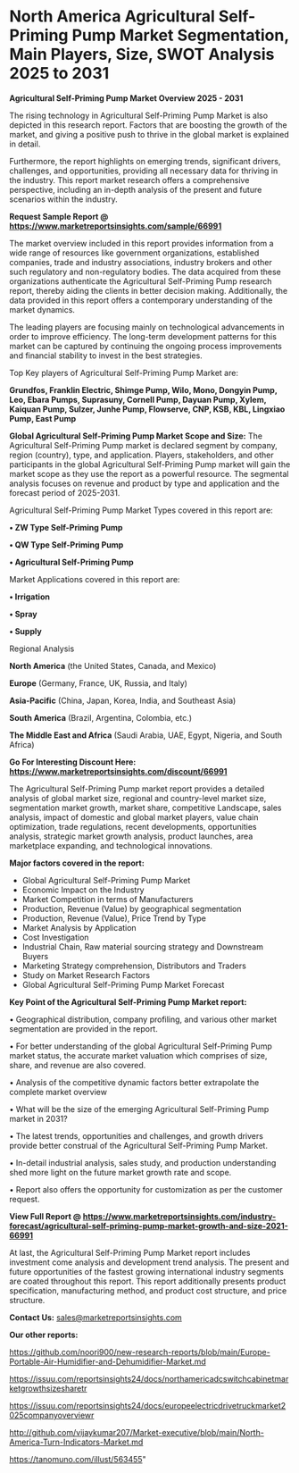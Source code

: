 # North America Agricultural Self-Priming Pump Market Segmentation, Main Players, Size, SWOT Analysis 2025 to 2031

<Strong> Agricultural Self-Priming Pump Market Overview 2025 - 2031</strong>

The rising technology in Agricultural Self-Priming Pump Market is also depicted in this research report. Factors that are boosting the growth of the market, and giving a positive push to thrive in the global market is explained in detail.

Furthermore, the report highlights on emerging trends, significant drivers, challenges, and opportunities, providing all necessary data for thriving in the industry. This report market research offers a comprehensive perspective, including an in-depth analysis of the present and future scenarios within the industry.

<strong>Request Sample Report @ <a href=https://www.marketreportsinsights.com/sample/66991>https://www.marketreportsinsights.com/sample/66991</a></strong>

The market overview included in this report provides information from a wide range of resources like government organizations, established companies, trade and industry associations, industry brokers and other such regulatory and non-regulatory bodies. The data acquired from these organizations authenticate the Agricultural Self-Priming Pump research report, thereby aiding the clients in better decision making. Additionally, the data provided in this report offers a contemporary understanding of the market dynamics.

The leading players are focusing mainly on technological advancements in order to improve efficiency. The long-term development patterns for this market can be captured by continuing the ongoing process improvements and financial stability to invest in the best strategies.

Top Key players of Agricultural Self-Priming Pump Market are:

<strong>Grundfos, Franklin Electric, Shimge Pump, Wilo, Mono, Dongyin Pump, Leo, Ebara Pumps, Suprasuny, Cornell Pump, Dayuan Pump, Xylem, Kaiquan Pump, Sulzer, Junhe Pump, Flowserve, CNP, KSB, KBL, Lingxiao Pump, East Pump</strong>

<strong><b>Global Agricultural Self-Priming Pump Market Scope and Size:</b></strong>
The Agricultural Self-Priming Pump market is declared segment by company, region (country), type, and application. Players, stakeholders, and other participants in the global Agricultural Self-Priming Pump market will gain the market scope as they use the report as a powerful resource. The segmental analysis focuses on revenue and product by type and application and the forecast period of 2025-2031.

Agricultural Self-Priming Pump Market Types covered in this report are:

<strong>• ZW Type Self-Priming Pump

• QW Type Self-Priming Pump

• Agricultural Self-Priming Pump</strong>

Market Applications covered in this report are:

<strong>• Irrigation

• Spray

• Supply</strong> 

Regional Analysis

<strong>North America</strong> (the United States, Canada, and Mexico)

<strong>Europe</strong> (Germany, France, UK, Russia, and Italy)

<strong>Asia-Pacific</strong> (China, Japan, Korea, India, and Southeast Asia)

<strong>South America</strong> (Brazil, Argentina, Colombia, etc.)

<strong>The Middle East and Africa</strong> (Saudi Arabia, UAE, Egypt, Nigeria, and South Africa)

<strong>Go For Interesting Discount Here: <a href=https://www.marketreportsinsights.com/discount/66991>https://www.marketreportsinsights.com/discount/66991</a></strong>

The Agricultural Self-Priming Pump market report provides a detailed analysis of global market size, regional and country-level market size, segmentation market growth, market share, competitive Landscape, sales analysis, impact of domestic and global market players, value chain optimization, trade regulations, recent developments, opportunities analysis, strategic market growth analysis, product launches, area marketplace expanding, and technological innovations.

<strong><b>Major factors covered in the report:</b></strong>
<ul>
  <li>Global Agricultural Self-Priming Pump Market </li>
  <li>Economic Impact on the Industry</li>
  <li>Market Competition in terms of Manufacturers</li>
  <li>Production, Revenue (Value) by geographical segmentation</li>
  <li>Production, Revenue (Value), Price Trend by Type</li>
  <li>Market Analysis by Application</li>
  <li>Cost Investigation</li>
  <li>Industrial Chain, Raw material sourcing strategy and Downstream Buyers</li>
  <li>Marketing Strategy comprehension, Distributors and Traders</li>
  <li>Study on Market Research Factors</li>
  <li>Global Agricultural Self-Priming Pump Market Forecast</li>
</ul>

<strong><b>Key Point of the Agricultural Self-Priming Pump Market report:</b></strong>

• Geographical distribution, company profiling, and various other market segmentation are provided in the report.

• For better understanding of the global Agricultural Self-Priming Pump market status, the accurate market valuation which comprises of size, share, and revenue are also covered.

• Analysis of the competitive dynamic factors better extrapolate the complete market overview

• What will be the size of the emerging Agricultural Self-Priming Pump market in 2031?

• The latest trends, opportunities and challenges, and growth drivers provide better construal of the Agricultural Self-Priming Pump Market.

• In-detail industrial analysis, sales study, and production understanding shed more light on the future market growth rate and scope.

• Report also offers the opportunity for customization as per the customer request.

<strong><b>View Full Report @ <a href=https://www.marketreportsinsights.com/industry-forecast/agricultural-self-priming-pump-market-growth-and-size-2021-66991>https://www.marketreportsinsights.com/industry-forecast/agricultural-self-priming-pump-market-growth-and-size-2021-66991</a></b></strong>


At last, the Agricultural Self-Priming Pump Market report includes investment come analysis and development trend analysis. The present and future opportunities of the fastest growing international industry segments are coated throughout this report. This report additionally presents product specification, manufacturing method, and product cost structure, and price structure.

<strong>Contact Us:</strong>
sales@marketreportsinsights.com

<strong>Our other reports:</strong>

<a href=https://github.com/noori900/new-research-reports/blob/main/Europe-Portable-Air-Humidifier-and-Dehumidifier-Market.md>https://github.com/noori900/new-research-reports/blob/main/Europe-Portable-Air-Humidifier-and-Dehumidifier-Market.md</a>

<a href=https://issuu.com/reportsinsights24/docs/northamericadcswitchcabinetmarketgrowthsizesharetr>https://issuu.com/reportsinsights24/docs/northamericadcswitchcabinetmarketgrowthsizesharetr</a>

<a href=https://issuu.com/reportsinsights24/docs/europeelectricdrivetruckmarket2025companyoverviewr>https://issuu.com/reportsinsights24/docs/europeelectricdrivetruckmarket2025companyoverviewr</a>

<a href=http://github.com/vijaykumar207/Market-executive/blob/main/North-America-Turn-Indicators-Market.md>http://github.com/vijaykumar207/Market-executive/blob/main/North-America-Turn-Indicators-Market.md</a>

<a href=https://tanomuno.com/illust/563455>https://tanomuno.com/illust/563455</a>"
